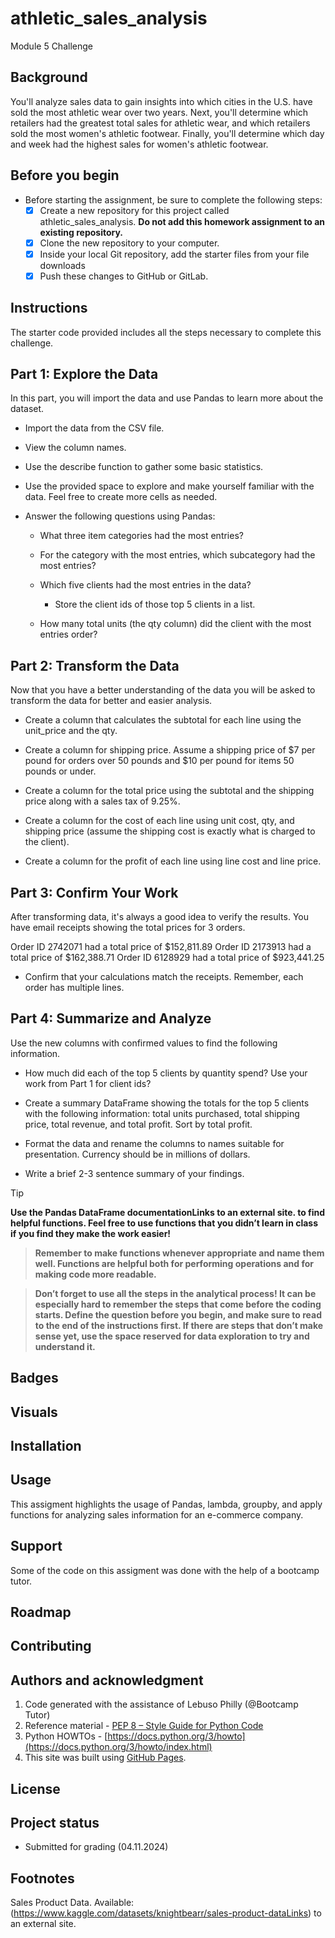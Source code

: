 # athletic_sales_analysis
Module 5 Challenge

## Background
You'll analyze sales data to gain insights into which cities in the U.S. have sold the most athletic wear over two years. Next, you'll determine which retailers had the greatest total sales for athletic wear, and which retailers sold the most women's athletic footwear. Finally, you'll determine which day and week had the highest sales for women's athletic footwear.

## Before you begin
- Before starting the assignment, be sure to complete the following steps:
   - [x] Create a new repository for this project called athletic_sales_analysis. **Do not add this homework assignment to an existing repository.**
   - [x] Clone the new repository to your computer.
   - [x] Inside your local Git repository, add the starter files from your file downloads
   - [x] Push these changes to GitHub or GitLab.

## Instructions
The starter code provided includes all the steps necessary to complete this challenge.
## Part 1: Explore the Data
In this part, you will import the data and use Pandas to learn more about the dataset.

-   Import the data from the CSV file.

-   View the column names.

-   Use the describe function to gather some basic statistics.

-   Use the provided space to explore and make yourself familiar with the data. Feel free to create more cells as needed.

- Answer the following questions using Pandas:

    - What three item categories had the most entries?

    - For the category with the most entries, which subcategory had the most entries?

    - Which five clients had the most entries in the data?

        - Store the client ids of those top 5 clients in a list.
    - How many total units (the qty column) did the client with the most entries order?

## Part 2: Transform the Data
Now that you have a better understanding of the data you will be asked to transform the data for better and easier analysis.

-   Create a column that calculates the subtotal for each line using the unit_price and the qty.

-   Create a column for shipping price. Assume a shipping price of $7 per pound for orders over 50 pounds and $10 per pound for items 50 pounds or under.

-   Create a column for the total price using the subtotal and the shipping price along with a sales tax of 9.25%.

-   Create a column for the cost of each line using unit cost, qty, and shipping price (assume the shipping cost is exactly what is charged to the client).

-   Create a column for the profit of each line using line cost and line price.

## Part 3: Confirm Your Work
After transforming data, it's always a good idea to verify the results. You have email receipts showing the total prices for 3 orders.

Order ID 2742071 had a total price of $152,811.89 Order ID 2173913 had a total price of $162,388.71 Order ID 6128929 had a total price of $923,441.25

- Confirm that your calculations match the receipts. Remember, each order has multiple lines.

## Part 4: Summarize and Analyze
Use the new columns with confirmed values to find the following information.

-   How much did each of the top 5 clients by quantity spend? Use your work from Part 1 for client ids?

-   Create a summary DataFrame showing the totals for the top 5 clients with the following information: total units purchased, total shipping price, total revenue, and total profit. Sort by total profit.

- Format the data and rename the columns to names suitable for presentation. Currency should be in millions of dollars.

-   Write a brief 2-3 sentence summary of your findings.



> [!TIP]
> **Use the Pandas DataFrame documentationLinks to an external site. to find helpful functions. Feel free to use functions that you didn’t learn in class if you find they make the work easier!**

>**Remember to make functions whenever appropriate and name them well. Functions are helpful both for performing operations and for making code more readable.**

>**Don’t forget to use all the steps in the analytical process! It can be especially hard to remember the steps that come before the coding starts. Define the question before you begin, and make sure to read to the end of the instructions first. If there are steps that don’t make sense yet, use the space reserved for data exploration to try and understand it.**

## Badges

## Visuals

## Installation

## Usage
This assigment highlights the usage of Pandas, lambda, groupby, and apply functions for analyzing sales information for an e-commerce company.

## Support
Some of the code on this assigment was done with the help of a bootcamp tutor.

## Roadmap

## Contributing

## Authors and acknowledgment
1. Code generated with the assistance of Lebuso Philly
 (@Bootcamp Tutor)
2. Reference material - [PEP 8 – Style Guide for Python Code](https://peps.python.org/pep-0008/)
3. Python HOWTOs - [https://docs.python.org/3/howto](https://docs.python.org/3/howto/index.html)
4. This site was built using [GitHub Pages](https://pages.github.com/).

## License


## Project status
- Submitted for grading (04.11.2024)

## Footnotes
Sales Product Data. Available: (https://www.kaggle.com/datasets/knightbearr/sales-product-dataLinks) to an external site.